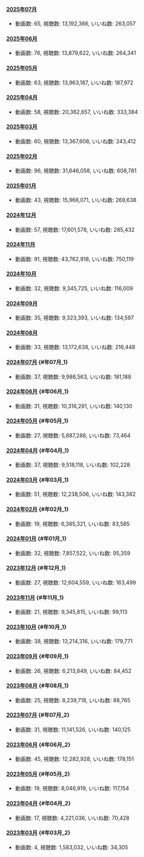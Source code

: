 #### [2025年07月](videos/202507 "wikilink")

-   動画数: 65, 視聴数: 13,192,366, いいね数: 263,057

#### [2025年06月](videos/202506 "wikilink")

-   動画数: 76, 視聴数: 13,879,622, いいね数: 264,341

#### [2025年05月](videos/202505 "wikilink")

-   動画数: 63, 視聴数: 13,963,187, いいね数: 187,972

#### [2025年04月](videos/202504 "wikilink")

-   動画数: 58, 視聴数: 20,362,657, いいね数: 333,384

#### [2025年03月](videos/202503 "wikilink")

-   動画数: 60, 視聴数: 13,367,608, いいね数: 243,412

#### [2025年02月](videos/202502 "wikilink")

-   動画数: 96, 視聴数: 31,646,058, いいね数: 608,781

#### [2025年01月](videos/202501 "wikilink")

-   動画数: 43, 視聴数: 15,966,071, いいね数: 269,638

#### [2024年12月](videos/202412 "wikilink")

-   動画数: 57, 視聴数: 17,601,578, いいね数: 285,432

#### [2024年11月](videos/202411 "wikilink")

-   動画数: 91, 視聴数: 43,762,918, いいね数: 750,119

#### [2024年10月](videos/202410 "wikilink")

-   動画数: 32, 視聴数: 9,345,725, いいね数: 116,009

#### [2024年09月](videos/202409 "wikilink")

-   動画数: 35, 視聴数: 9,323,393, いいね数: 134,597

#### [2024年08月](videos/202408 "wikilink")

-   動画数: 33, 視聴数: 13,172,638, いいね数: 216,448

#### [2024年07月](videos/202407 "wikilink") {#年07月_1}

-   動画数: 37, 視聴数: 9,986,563, いいね数: 181,188

#### [2024年06月](videos/202406 "wikilink") {#年06月_1}

-   動画数: 31, 視聴数: 10,316,291, いいね数: 140,130

#### [2024年05月](videos/202405 "wikilink") {#年05月_1}

-   動画数: 27, 視聴数: 5,887,288, いいね数: 73,464

#### [2024年04月](videos/202404 "wikilink") {#年04月_1}

-   動画数: 37, 視聴数: 9,518,118, いいね数: 102,228

#### [2024年03月](videos/202403 "wikilink") {#年03月_1}

-   動画数: 51, 視聴数: 12,238,506, いいね数: 143,382

#### [2024年02月](videos/202402 "wikilink") {#年02月_1}

-   動画数: 19, 視聴数: 6,385,321, いいね数: 83,585

#### [2024年01月](videos/202401 "wikilink") {#年01月_1}

-   動画数: 32, 視聴数: 7,857,522, いいね数: 95,359

#### [2023年12月](videos/202312 "wikilink") {#年12月_1}

-   動画数: 27, 視聴数: 12,604,559, いいね数: 163,499

#### [2023年11月](videos/202311 "wikilink") {#年11月_1}

-   動画数: 21, 視聴数: 9,345,815, いいね数: 99,113

#### [2023年10月](videos/202310 "wikilink") {#年10月_1}

-   動画数: 38, 視聴数: 13,214,316, いいね数: 179,771

#### [2023年09月](videos/202309 "wikilink") {#年09月_1}

-   動画数: 26, 視聴数: 6,213,849, いいね数: 84,452

#### [2023年08月](videos/202308 "wikilink") {#年08月_1}

-   動画数: 25, 視聴数: 8,239,718, いいね数: 88,765

#### [2023年07月](videos/202307 "wikilink") {#年07月_2}

-   動画数: 31, 視聴数: 11,141,526, いいね数: 140,125

#### [2023年06月](videos/202306 "wikilink") {#年06月_2}

-   動画数: 45, 視聴数: 12,282,928, いいね数: 178,151

#### [2023年05月](videos/202305 "wikilink") {#年05月_2}

-   動画数: 19, 視聴数: 8,046,919, いいね数: 117,154

#### [2023年04月](videos/202304 "wikilink") {#年04月_2}

-   動画数: 17, 視聴数: 4,221,036, いいね数: 70,428

#### [2023年03月](videos/202303 "wikilink") {#年03月_2}

-   動画数: 4, 視聴数: 1,583,032, いいね数: 34,305
